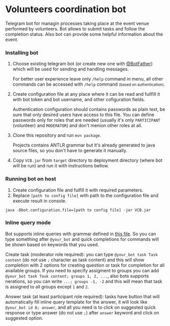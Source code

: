 # Volunteers coordination bot

Telegram bot for managin processes taking place at the event venue performed by volunteers.
Bot allows to submit tasks and follow the completion status. 
Also bot can provide some helpful information about the event.

### Installing bot

1. Choose existing telegram bot (or create new one with [@BotFather](https://t.me/BotFather)) which will be used for sending and handling messages.

   For better user experience leave only `/help` command in menu, all other commands can be accessed with `/help` command <small>(based on authentication)</small>.
2. Create configuration file at any place where it can be read and fullfill it with bot token and bot username, and other cofiguration fields.

   Authentication configuration should contains passwords as plain text, be sure that only desired users have access to this file.
   You can define passwords only for roles that are needed (usually it's only `PARTICIPANT` (volunteer) and `MODERATOR`) and don't
   menion other roles at all.
4. Clone this repository and run `mvn package`.

   Projects contains ANTLR grammar but it's already generated to java source files, so you don't have to generate it manually.
5. Copy `VCB.jar` from `target` directory to deployment directory (where bot will be run) and run it with instructions bellow.

### Running bot on host

1. Create configuration file and fulfill it with required parameters.
2. Replace `[path to config file]` with path to the configuration file and execute result in console. 
```
java -Dbot.configuration.file=[path to config file] -jar VCB.jar
```

### Inline query mode

Bot supports inline queries with grammar defined in [this file](https://github.com/Shemplo/volunteers-coordination-bot/blob/master/src/main/resources/antlr/InlineQueryGrammar.g4). 
So you can type something after `@your_bot` and quick completions for commands will be shown based on keywords that you used.

Create task (moderator role required): you can type `@your_bot task Task content` (do not use `;` character as task content) and this will show completion with 2 options for creating question or task for completion for all available groups.
If you need to specify assigment to groups you can add `@your_bot task Task content; groups 1, 2, ...`, also bots supports nerations, so you can write `...; groups -1, -2` and this will mean that task is assigned to all groups except `1` and `2`.

Answer task (at least participant role required): tasks have button that will automatically fill inline query template for the answer, it will look like `@your_bot id 8; answer`, and all you need is to click on suggested quick response or 
type answer (do not use `;`) after `answer` keyword and click on suggested option.
